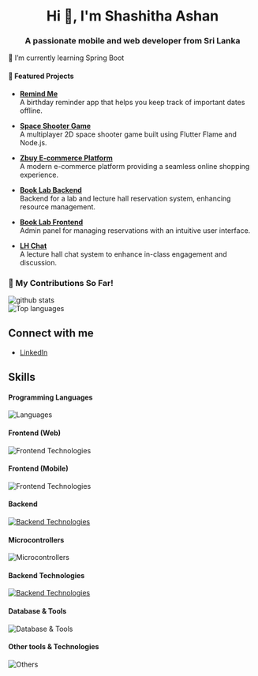 <!--<div align="center">
  <img src="https://github.com/Shashitha-Ashan/Shashitha-ashan/assets/118593149/0004de91-d9de-4267-8f34-8ed21b359025">
</div>-->
<h1 align="center">Hi 👋, I'm Shashitha Ashan</h1>
<h3 align="center">A passionate mobile and web developer from Sri Lanka</h3>

🌱 I’m currently learning Spring Boot

#### 🌟 Featured Projects

- **[Remind Me](https://github.com/Shashitha-Ashan/Birthday-Alert-offline.git)**  
  A birthday reminder app that helps you keep track of important dates offline.

- **[Space Shooter Game](https://github.com/Shashitha-Ashan/space-shooter.git)**  
  A multiplayer 2D space shooter game built using Flutter Flame and Node.js.

- **[Zbuy E-commerce Platform](https://github.com/Shashitha-Ashan/Zbuy.git)**  
  A modern e-commerce platform providing a seamless online shopping experience.

- **[Book Lab Backend](https://github.com/Shashitha-Ashan/lab-reservation-backend.git)**  
  Backend for a lab and lecture hall reservation system, enhancing resource management.

- **[Book Lab Frontend](https://github.com/Shashitha-Ashan/LLHRS-admin.git)**  
  Admin panel for managing reservations with an intuitive user interface.

- **[LH Chat](https://github.com/Shashitha-Ashan/mern-lecture-hall-chat.git)**  
  A lecture hall chat system to enhance in-class engagement and discussion.

### 🌱 My Contributions So Far!

![github stats](https://github-readme-stats.vercel.app/api?username=Shashitha-Ashan&show_icons=true)  
![Top languages](https://github-readme-stats.vercel.app/api/top-langs/?username=Shashitha-Ashan&show_icons=true&layout=donut-vertical)

## Connect with me

- <a href="https://www.linkedin.com/in/shashitha-ashan" target="_blank">LinkedIn</a>

## Skills

#### Programming Languages
![Languages](https://skillicons.dev/icons?i=c,cpp,js,python,java,dart,cs,kotlin,ts)

#### Frontend (Web)
![Frontend Technologies](https://skillicons.dev/icons?i=react,html,css,materialui)

#### Frontend (Mobile)
![Frontend Technologies](https://skillicons.dev/icons?i=flutter,androidstudio)

#### Backend 
[![Backend Technologies](https://skillicons.dev/icons?i=nodejs,spring&perline=3)](https://skillicons.dev)

#### Microcontrollers
![Microcontrollers](https://skillicons.dev/icons?i=arduino)

#### Backend Technologies
[![Backend Technologies](https://skillicons.dev/icons?i=aws,azure&perline=3)](https://skillicons.dev)

#### Database & Tools
![Database & Tools](https://skillicons.dev/icons?i=mysql,mongodb,firebase)

#### Other tools & Technologies
![Others](https://skillicons.dev/icons?i=git,github,vercel,vscode,figma,githubactions,docker,kafka,visualstudio)
